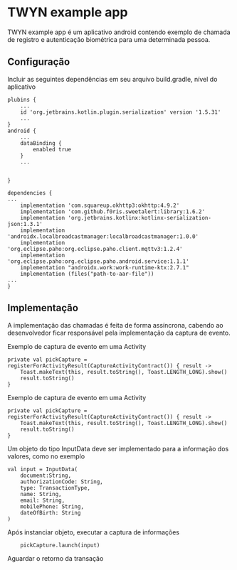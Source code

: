 # TWYN example app

TWYN example app é um aplicativo android contendo exemplo de chamada de registro e autenticação biométrica para uma determinada pessoa.


## Configuração
Incluir as seguintes dependências em seu arquivo build.gradle, nível do aplicativo


```
plubins {
    ...
    id 'org.jetbrains.kotlin.plugin.serialization' version '1.5.31'
    ...
}
android {
    ...
    dataBinding {
        enabled true
    }
    ...


}

dependencies {
...
    implementation 'com.squareup.okhttp3:okhttp:4.9.2'
    implementation 'com.github.f0ris.sweetalert:library:1.6.2'
    implementation 'org.jetbrains.kotlinx:kotlinx-serialization-json:1.3.1'
    implementation 'androidx.localbroadcastmanager:localbroadcastmanager:1.0.0'
    implementation 'org.eclipse.paho:org.eclipse.paho.client.mqttv3:1.2.4'
    implementation 'org.eclipse.paho:org.eclipse.paho.android.service:1.1.1'
    implementation "androidx.work:work-runtime-ktx:2.7.1"
    implementation (files("path-to-aar-file"))
...
}

```

## Implementação
A implementação das chamadas é feita de forma assíncrona, cabendo ao desenvolvedor ficar responsável pela implementação da captura de evento.

Exemplo de captura de evento em uma Activity
```
private val pickCapture = registerForActivityResult(CaptureActivityContract()) { result ->
    Toast.makeText(this, result.toString(), Toast.LENGTH_LONG).show()
    result.toString()
}
```

Exemplo de captura de evento em uma Activity
```
private val pickCapture = registerForActivityResult(CaptureActivityContract()) { result ->
    Toast.makeText(this, result.toString(), Toast.LENGTH_LONG).show()
    result.toString()
}
```

Um objeto do tipo InputData deve ser implementado para a informação dos valores, como no exemplo

```
val input = InputData(
    document:String,
    authorizationCode: String,
    type: TransactionType,
    name: String,
    email: String,
    mobilePhone: String,
    dateOfBirth: String
)
```

Após instanciar objeto, executar a captura de informações
```
    pickCapture.launch(input)
```

Aguardar o retorno da transação